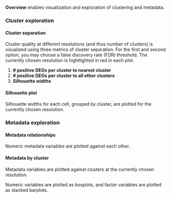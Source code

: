 **Overview** enables visualization and exploration of clustering and metadata.

### **Cluster exploration**

#### **Cluster separation**
Cluster quality at different resolutions (and thus number of clusters) is visualized using three metrics of cluster separation. For the first and second option, you may choose a false discovery rate (FDR) threshold. The currently chosen resolution is hightlighted in red in each plot.

1. **# positive DEGs per cluster to nearest cluster**
2. **# positive DEGs per cluster to all other clusters**
3. **Silhouette widths**

#### **Silhouette plot**
Silhouette widths for each cell, grouped by cluster, are plotted for the currently chosen resolution.

### **Metadata exploration**

#### **Metadata relationships**
Numeric metadata variables are plotted against each other.

#### **Metadata by cluster**
Metadata variables are plotted against clusters at the currently chosen resolution. 

Numeric variables are plotted as boxplots, and factor variables are plotted as stacked barplots.